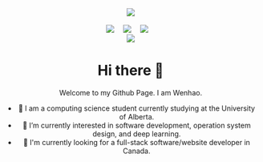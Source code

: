 <!-- knock code pictures 敲代码的图片 -->
<div align="center" ><img src="https://cdn.jsdelivr.net/gh/sun0225SUN/sun0225SUN/assets/images/coding.gif" /></div><br>

<!-- profile logo 个人资料徽标 -->
<div align="center">
  <a href="https://www.linkedin.com/in/wenhao-you/"><img src="https://img.shields.io/badge/LinkedIn-0077B5?style=for-the-badge&logo=linkedin&logoColor=white" /></a>&emsp;
  <a href="https://www.instagram.com/dr_ywh/"><img src="https://img.shields.io/badge/Instagram-E4405F?style=for-the-badge&logo=instagram&logoColor=white" /></a>&emsp;
  <a href="https://discord.com/users/ericcc1026"><img src="https://img.shields.io/badge/Discord-5865F2?style=for-the-badge&logo=discord&logoColor=white" /></a>&emsp;


<!-- Snake Code Contribution Map 贪吃蛇代码贡献图 -->
<div align="center"><img src="https://cdn.jsdelivr.net/gh/sun0225SUN/sun0225SUN/profile-snake-contrib/github-contribution-grid-snake-dark.svg" /></div>
<!-- References: https://github.com/dongguanting/dongguanting/blob/main/README.md?plain=1 -->


<!-- Self introduction 自我介绍 -->

# Hi there 👋

Welcome to my Github Page.
I am Wenhao.

- 🔭 I am a computing science student currently studying at the University of Alberta.
- 🌱 I’m currently interested in software development, operation system design, and deep learning.
- 🤡 I'm currently looking for a full-stack software/website developer in Canada.


